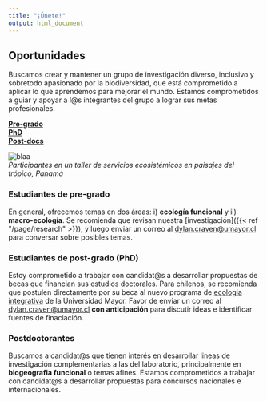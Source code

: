 ```yaml
---
title: "¡Únete!"
output: html_document
---
```

## Oportunidades      

Buscamos crear y mantener un grupo de investigación diverso, inclusivo y sobretodo apasionado por la biodiversidad, que está comprometido a aplicar lo que aprendemos para mejorar el mundo. Estamos comprometidos a guiar y apoyar a l@s integrantes del grupo a lograr sus metas profesionales.  

[**Pre-grado**](#estudiantes-de-pre-grado)   
[**PhD**](#estudiantes-de-post-grado)   
[**Post-docs**](#post-doctorantes)  

![blaa](/img/ELTI_estudiantes22.png)  
_Participantes en un taller de servicios ecosistémicos en paisajes del trópico, Panamá_

### Estudiantes de pre-grado  

En general, ofrecemos temas en dos áreas: i) **ecología funcional** y 
ii) **macro-ecología**. Se recomienda que revisan nuestra [investigación]({{< ref "/page/research" >}}), y
luego enviar un correo al <dylan.craven@umayor.cl> para conversar sobre posibles temas.  

### Estudiantes de post-grado (PhD) 

Estoy comprometido a trabajar con candidat@s a desarrollar propuestas de becas que financian 
sus estudios doctorales. Para chilenos, se recomienda que postulen directamente por su beca al 
nuevo programa de [ecologia integrativa](https://www.umayor.cl/postgradomayor/20007?programa=doctorado-en-ecologia-integrativa-(santiago)&medio=20007) de la Universidad Mayor. Favor de enviar un correo al <dylan.craven@umayor.cl> 
**con anticipación** para discutir ideas e identificar fuentes de finaciación.   

### Postdoctorantes  

Buscamos a candidat@s que tienen interés en desarrollar lineas de investigación complementarias a
las del laboratorio, principalmente en **biogeografia funcional** o temas afines. Estamos comprometidos a trabajar con candidat@s a desarrollar propuestas para concursos nacionales e internacionales. 
